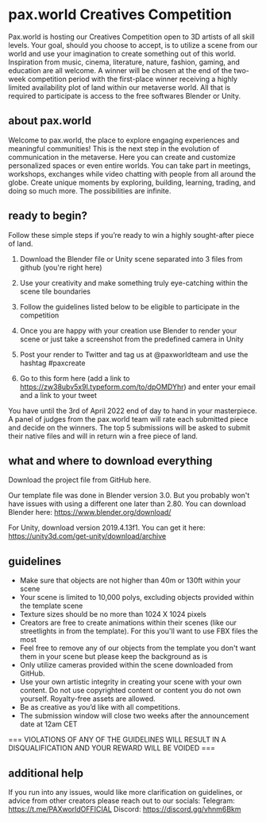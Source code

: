 # pax.world Creatives Competition
Pax.world is hosting our Creatives Competition open to 3D artists of all skill levels.  Your goal, should you choose to accept, is to utilize a scene from our world and use your imagination to create something out of this world.  Inspiration from music, cinema, literature, nature, fashion, gaming, and education are all welcome.  A winner will be chosen at the end of the two-week competition period with the first-place winner receiving a highly limited availability plot of land within our metaverse world.  All that is required to participate is access to the free softwares Blender or Unity.

##  about pax.world ##

Welcome to pax.world, the place to explore engaging experiences and meaningful communities!
This is the next step in the evolution of communication in the metaverse. Here you can create and customize personalized spaces or even entire worlds. You can take part in meetings, workshops, exchanges while video chatting with people from all around the globe.
Create unique moments by exploring, building, learning, trading, and doing so much more. The possibilities are infinite.  


## ready to begin? ##

Follow these simple steps if you’re ready to win a highly sought-after piece of land.

1. Download the Blender file or Unity scene separated into 3 files from github (you're right here)

2. Use your creativity and make something truly eye-catching within the scene tile boundaries

3. Follow the guidelines listed below to be eligible to participate in the competition

4. Once you are happy with your creation use Blender to render your scene or just take a screenshot from the predefined camera in Unity

5. Post your render to Twitter and tag us at @paxworldteam and use the hashtag #paxcreate

6. Go to this form here (add a link to https://zw38ubv5x9l.typeform.com/to/dpOMDYhr) and enter your email and a link to your tweet

You have until the 3rd of April 2022 end of day to hand in your masterpiece. A panel of judges from the pax.world team will rate each submitted piece and decide on the winners. The top 5 submissions will be asked to submit their native files and will in return win a free piece of land.


## what and where to download everything ##

Download the project file from GitHub here.

Our template file was done in Blender version 3.0. But you probably won't have issues with using a different one later than 2.80. You can download Blender here: 
	https://www.blender.org/download/
  
For Unity, download version 2019.4.13f1. You can get it here:
	https://unity3d.com/get-unity/download/archive

## guidelines ##

- Make sure that objects are not higher than 40m or 130ft within your scene
- Your scene is limited to 10,000 polys, excluding objects provided within the template scene
- Texture sizes should be no more than 1024 X 1024 pixels
- Creators are free to create animations within their scenes (like our streetlights in from the template). For this you'll want to use FBX files the most
- Feel free to remove any of our objects from the template you don't want them in your scene but please keep the background as is 
- Only utilize cameras provided within the scene downloaded from GitHub.
- Use your own artistic integrity in creating your scene with your own content. Do not use copyrighted content or content you do not own yourself. Royalty-free assets are allowed. 
- Be as creative as you’d like with all competitions. 
- The submission window will close two weeks after the announcement date at 12am CET

=== VIOLATIONS OF ANY OF THE GUIDELINES WILL RESULT IN A DISQUALIFICATION AND YOUR REWARD WILL BE VOIDED ===   


## additional help ##
If you run into any issues, would like more clarification on guidelines, or advice from other creators please reach out to our socials:
	Telegram: https://t.me/PAXworldOFFICIAL
	Discord: https://discord.gg/vhnm6Bkm

```
